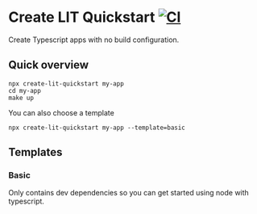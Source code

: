 # Create LIT Quickstart [![CI](https://github.com/lit-datory/create-lit-quickstart/actions/workflows/ci.yml/badge.svg)](https://github.com/lit-datory/create-lit-quickstart/actions/workflows/ci.yml)

Create Typescript apps with no build configuration.

## Quick overview
```shell
npx create-lit-quickstart my-app
cd my-app
make up
```

You can also choose a template
```shell
npx create-lit-quickstart my-app --template=basic
```

## Templates
### Basic
Only contains dev dependencies so you can get started using node with typescript.

